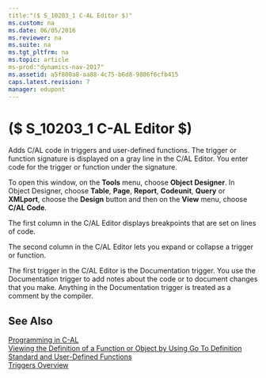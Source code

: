 ```yaml
---
title:"($ S_10203_1 C-AL Editor $)"
ms.custom: na
ms.date: 06/05/2016
ms.reviewer: na
ms.suite: na
ms.tgt_pltfrm: na
ms.topic: article
ms-prod:"dynamics-nav-2017"
ms.assetid: a5f800a8-aa88-4c75-b6d8-9806f6cfb415
caps.latest.revision: 7
manager: edupont
---
```

# ($ S_10203_1 C-AL Editor $)
Adds C\/AL code in triggers and user\-defined functions. The trigger or function signature is displayed on a gray line in the C\/AL Editor. You enter code for the trigger or function under the signature.  
  
 To open this window, on the **Tools** menu, choose **Object Designer**. In Object Designer, choose **Table**, **Page**, **Report**, **Codeunit**, **Query** or **XMLport**, choose the **Design** button and then on the **View** menu, choose **C\/AL Code**.  
  
 The first column in the C\/AL Editor displays breakpoints that are set on lines of code.  
  
 The second column in the C\/AL Editor lets you expand or collapse a trigger or function.  
  
 The first trigger in the C\/AL Editor is the Documentation trigger. You use the Documentation trigger to add notes about the code or to document changes that you make. Anything in the Documentation trigger is treated as a comment by the compiler.  
  
## See Also  
 [Programming in C\-AL](Programming-in-C-AL.md)   
 [Viewing the Definition of a Function or Object by Using Go To Definition](Viewing-the-Definition-of-a-Function-or-Object-by-Using-Go-To-Definition.md)   
 [Standard and User\-Defined Functions](Standard-and-User-Defined-Functions.md)   
 [Triggers Overview](Triggers-Overview.md)